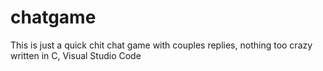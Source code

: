 # chatgame

This is just a quick chit chat game with couples replies, nothing too crazy written in C, Visual Studio Code
